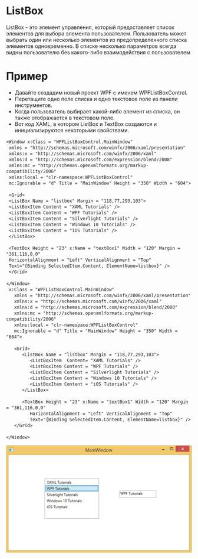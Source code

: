 # ListBox

ListBox - это элемент управления, который предоставляет список элементов для выбора элемента пользователем. Пользователь может выбрать один или несколько элементов из предопределенного списка элементов одновременно. В списке несколько параметров всегда видны пользователю без какого-либо взаимодействия с пользователем

# Пример

- Давайте создадим новый проект WPF с именем WPFListBoxControl.
- Перетащите одно поле списка и одно текстовое поле из панели инструментов.
- Когда пользователь выбирает какой-либо элемент из списка, он также отображается в текстовом поле.
- Вот код XAML, в котором ListBox и TextBox создаются и инициализируются некоторыми свойствами.

```
<Window x:Class = "WPFListBoxControl.MainWindow" 
 xmlns = "http://schemas.microsoft.com/winfx/2006/xaml/presentation" 
 xmlns:x = "http://schemas.microsoft.com/winfx/2006/xaml" 
 xmlns:d = "http://schemas.microsoft.com/expression/blend/2008" 
 xmlns:mc = "http://schemas.openxmlformats.org/markup-compatibility/2006" 
 xmlns:local = "clr-namespace:WPFListBoxControl"
 mc:Ignorable = "d" Title = "MainWindow" Height = "350" Width = "604">
 
 <Grid> 
 <ListBox Name = "listbox" Margin = "118,77,293,103">
 <ListBoxItem Content = "XAML Tutorials" /> 
 <ListBoxItem Content = "WPF Tutorials" /> 
 <ListBoxItem Content = "Silverlight Tutorials" /> 
 <ListBoxItem Content = "Windows 10 Tutorials" /> 
 <ListBoxItem Content = "iOS Tutorials" /> 
 </ListBox> 
 
 <TextBox Height = "23" x:Name = "textBox1" Width = "120" Margin = "361,116,0,0" 
 HorizontalAlignment = "Left" VerticalAlignment = "Top" 
 Text="{Binding SelectedItem.Content, ElementName=listbox}" /> 
 </Grid> 
 
</Window>
 x:Class = "WPFListBoxControl.MainWindow" 
   xmlns = "http://schemas.microsoft.com/winfx/2006/xaml/presentation" 
   xmlns:x = "http://schemas.microsoft.com/winfx/2006/xaml" 
   xmlns:d = "http://schemas.microsoft.com/expression/blend/2008" 
   xmlns:mc = "http://schemas.openxmlformats.org/markup-compatibility/2006" 
   xmlns:local = "clr-namespace:WPFListBoxControl"
   mc:Ignorable = "d" Title = "MainWindow" Height = "350" Width = "604">
	
   <Grid> 
      <ListBox Name = "listbox" Margin = "118,77,293,103">
         <ListBoxItem  Content= "XAML Tutorials" /> 
         <ListBoxItem Content = "WPF Tutorials" /> 
         <ListBoxItem Content = "Silverlight Tutorials" /> 
         <ListBoxItem Content = "Windows 10 Tutorials" /> 
         <ListBoxItem Content = "iOS Tutorials" /> 
      </ListBox> 
		
      <TextBox Height = "23" x:Name = "textBox1" Width = "120" Margin = "361,116,0,0"  
         HorizontalAlignment = "Left" VerticalAlignment = "Top"  
         Text="{Binding SelectedItem.Content, ElementName=listbox}" /> 
   </Grid> 
	
</Window>
```
![](https://github.com/plyusninaEV/PM05/blob/main/WPF/images/output_of_listbox.png)
